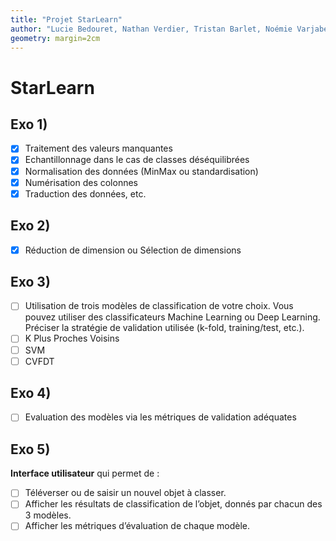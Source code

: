```yaml
---
title: "Projet StarLearn"
author: "Lucie Bedouret, Nathan Verdier, Tristan Barlet, Noémie Varjabedian, Thomas Tissier"
geometry: margin=2cm
---
```


# StarLearn

## Exo 1)
- [X] Traitement des valeurs manquantes
- [X] Echantillonnage dans le cas de classes déséquilibrées
- [X] Normalisation des données (MinMax ou standardisation)
- [X] Numérisation des colonnes
- [X] Traduction des données, etc.

## Exo 2)
- [X] Réduction de dimension ou Sélection de dimensions

## Exo 3)
- [ ] Utilisation de trois modèles de classification de votre choix. Vous pouvez utiliser des classificateurs Machine Learning ou Deep Learning. Préciser la stratégie de validation utilisée (k-fold, training/test, etc.).
- [ ] K Plus Proches Voisins 
- [ ] SVM
- [ ] CVFDT

## Exo 4)
- [ ] Evaluation des modèles via les métriques de validation adéquates

## Exo 5)
**Interface utilisateur** qui permet de :
- [ ] Téléverser ou de saisir un nouvel objet à classer.
- [ ] Afficher les résultats de classification de l’objet, donnés par chacun des 3 modèles.
- [ ] Afficher les métriques d’évaluation de chaque modèle.